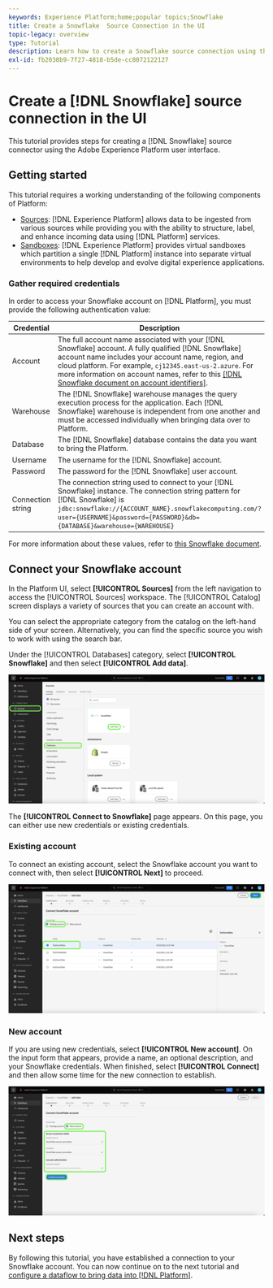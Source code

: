 ```yaml
---
keywords: Experience Platform;home;popular topics;Snowflake
title: Create a Snowflake  Source Connection in the UI
topic-legacy: overview
type: Tutorial
description: Learn how to create a Snowflake source connection using the Adobe Experience Platform UI.
exl-id: fb2038b9-7f27-4818-b5de-cc8072122127
---
```

# Create a [!DNL Snowflake] source connection in the UI

This tutorial provides steps for creating a [!DNL Snowflake] source connector using the Adobe Experience Platform user interface.

## Getting started

This tutorial requires a working understanding of the following components of Platform:

* [Sources](../../../../home.md): [!DNL Experience Platform] allows data to be ingested from various sources while providing you with the ability to structure, label, and enhance incoming data using [!DNL Platform] services.
* [Sandboxes](../../../../../sandboxes/home.md): [!DNL Experience Platform] provides virtual sandboxes which partition a single [!DNL Platform] instance into separate virtual environments to help develop and evolve digital experience applications.

### Gather required credentials

In order to access your Snowflake account on [!DNL Platform], you must provide the following authentication value:

| Credential | Description |
| ---------- | ----------- |
| Account | The full account name associated with your [!DNL Snowflake] account. A fully qualified [!DNL Snowflake] account name includes your account name, region, and cloud platform. For example, `cj12345.east-us-2.azure`. For more information on account names, refer to this [[!DNL Snowflake document on account identifiers]](https://docs.snowflake.com/en/user-guide/admin-account-identifier.html). |
| Warehouse | The [!DNL Snowflake] warehouse manages the query execution process for the application. Each [!DNL Snowflake] warehouse is independent from one another and must be accessed individually when bringing data over to Platform. |
| Database | The [!DNL Snowflake] database contains the data you want to bring the Platform. |
| Username | The username for the [!DNL Snowflake] account. |
| Password | The password for the [!DNL Snowflake] user account. |
| Connection string | The connection string used to connect to your [!DNL Snowflake] instance. The connection string pattern for [!DNL Snowflake] is `jdbc:snowflake://{ACCOUNT_NAME}.snowflakecomputing.com/?user={USERNAME}&password={PASSWORD}&db={DATABASE}&warehouse={WAREHOUSE}` |

For more information about these values, refer to [this Snowflake document](https://docs.snowflake.com/en/user-guide/key-pair-auth.html).

## Connect your  Snowflake account

In the Platform UI, select **[!UICONTROL Sources]** from the left navigation to access the [!UICONTROL Sources] workspace. The [!UICONTROL Catalog] screen displays a variety of sources that you can create an account with.

You can select the appropriate category from the catalog on the left-hand side of your screen. Alternatively, you can find the specific source you wish to work with using the search bar.

Under the [!UICONTROL Databases] category, select **[!UICONTROL Snowflake]** and then select **[!UICONTROL Add data]**.

![](../../../../images/tutorials/create/snowflake/catalog.png)

The **[!UICONTROL Connect to Snowflake]** page appears. On this page, you can either use new credentials or existing credentials.

### Existing account

To connect an existing account, select the Snowflake account you want to connect with, then select **[!UICONTROL Next]** to proceed.

![](../../../../images/tutorials/create/snowflake/existing.png)

### New account

If you are using new credentials, select **[!UICONTROL New account]**. On the input form that appears, provide a name, an optional description, and your Snowflake credentials. When finished, select **[!UICONTROL Connect]** and then allow some time for the new connection to establish.

![](../../../../images/tutorials/create/snowflake/new.png)

## Next steps

By following this tutorial, you have established a connection to your Snowflake account. You can now continue on to the next tutorial and [configure a dataflow to bring data into [!DNL Platform]](../../dataflow/databases.md).
